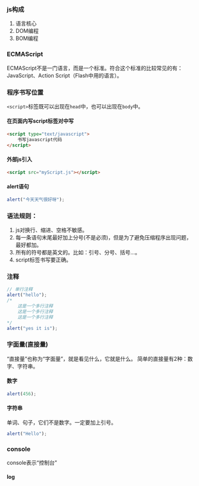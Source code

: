 ### js构成

1. 语言核心
2. DOM编程
3. BOM编程

### ECMAScript

ECMAScript不是一门语言，而是一个标准。符合这个标准的比较常见的有：JavaScript、Action Script（Flash中用的语言）。

### 程序书写位置

`<script>`标签既可以出现在`head`中，也可以出现在`body`中。

#### 在页面内写script标签对中写

```html
<script type="text/javascript">
    书写javascript代码
</script>
```

#### 外部js引入

```html
<script src="myScript.js"></script>
```

#### alert语句

```js
alert("今天天气很好呀");
```

### 语法规则：
1. js对换行、缩进、空格不敏感。
2. 每一条语句末尾最好加上分号(不是必须)，但是为了避免压缩程序出现问题，最好都加。
3. 所有的符号都是英文的。比如：引号、分号、括号...。
4. script标签书写要正确。

### 注释
```js
// 单行注释
alert("hello");
/*
    这是一个多行注释
    这是一个多行注释
    这是一个多行注释
*/
alert("yes it is");
```

### 字面量(直接量)
“直接量”也称为“字面量”，就是看见什么，它就是什么。简单的直接量有2种：数字、字符串。

#### 数字
```js
alert(456);
```

#### 字符串
单词、句子，它们不是数字。一定要加上引号。  

```js
alert("Hello");
```

### console
console表示“控制台”

#### log
